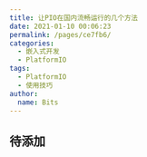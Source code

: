 ```yaml
---
title: 让PIO在国内流畅运行的几个方法
date: 2021-01-10 00:06:23
permalink: /pages/ce7fb6/
categories:
  - 嵌入式开发
  - PlatformIO
tags:
  - PlatformIO
  - 使用技巧
author:
  name: Bits
---
```


## 待添加
